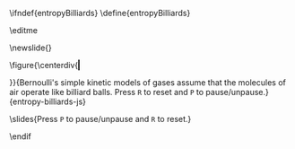 \ifndef{entropyBilliards}
\define{entropyBilliards}

\editme

\newslide{}

\figure{\centerdiv{
<canvas id="billiardsCanvas" width="600" height="500" style="border:1px solid black;display:inline;text-align:center"></canvas>
<script src="\scriptsDir/ballworld/constructors.js"></script>
<script src="\scriptsDir/ballworld/script2.js"></script>
<script src="\scriptsDir/ballworld/ballworld.js"></script>
<script src="\scriptsDir/ballworld/multiball.js"></script>
}}{Bernoulli's simple kinetic models of gases assume that the molecules of air operate like billiard balls. Press `R` to reset and `P` to pause/unpause.}{entropy-billiards-js}

\slides{Press `P` to pause/unpause and `R` to reset.}
<!--include{_physics/includes/ballworld-commands.md}-->

\endif
